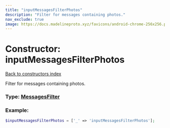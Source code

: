 ```yaml
---
title: "inputMessagesFilterPhotos"
description: "Filter for messages containing photos."
nav_exclude: true
image: https://docs.madelineproto.xyz/favicons/android-chrome-256x256.png
---
```

# Constructor: inputMessagesFilterPhotos  
[Back to constructors index](/API_docs/constructors/index.md)



Filter for messages containing photos.




### Type: [MessagesFilter](/API_docs/types/MessagesFilter.md)


### Example:

```php
$inputMessagesFilterPhotos = ['_' => 'inputMessagesFilterPhotos'];
```  
